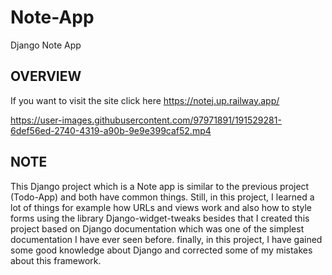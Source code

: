 # Note-App
Django Note App
## OVERVIEW
If you want to visit the site click here https://notej.up.railway.app/


https://user-images.githubusercontent.com/97971891/191529281-6def56ed-2740-4319-a90b-9e9e399caf52.mp4


## NOTE
This Django project which is a Note app is similar to the previous project (Todo-App) and both have common things. Still, in this project, I learned a lot
of things for example how URLs and views work and also how to style forms using the library Django-widget-tweaks besides that I created this project based
on Django documentation which was one of the simplest documentation I have ever seen before. finally, in this project, I have gained some good knowledge
about Django and corrected some of my mistakes about this framework.
